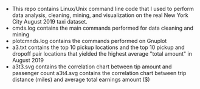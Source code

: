 - This repo contains Linux/Unix command line code that I used to perform data analysis, cleaning, mining, and 
  visualization on the real New York City August 2019 taxi dataset.
- cmds.log contains the main commands performed for data cleaning and mining
- plotcmnds.log contains the commands performed on Gnuplot
- a3.txt contains the top 10 pickup locations and the top 10 pickup and dropoff pair locations that yielded the highest 
  average "total amount" in August 2019
- a3t3.svg contains the correlation chart between tip amount and passenger count
  a3t4.svg contains the correlation chart between trip distance (miles) and average total earnings amount ($)
